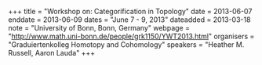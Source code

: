 +++
title = "Workshop on: Categorification in Topology"
date = 2013-06-07
enddate = 2013-06-09
dates = "June 7 - 9, 2013"
dateadded = 2013-03-18
note = "University of Bonn, Bonn, Germany"
webpage = "http://www.math.uni-bonn.de/people/grk1150/YWT2013.html"
organisers = "Graduiertenkolleg Homotopy and Cohomology"
speakers = "Heather M. Russell, Aaron Lauda"
+++
